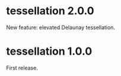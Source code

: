 # tessellation 2.0.0

New feature: elevated Delaunay tessellation.


# tessellation 1.0.0

First release.
